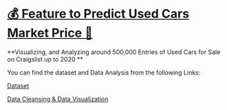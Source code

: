 # [:moneybag: Feature to Predict Used Cars Market Price :car:](https://ahmadosman.com/BestCarDeal/)

**Visualizing, and Analyzing around 500,000 Entries of Used Cars for Sale on Craigslist up to 2020 **

You can find the dataset and Data Analysis from the following Links:

 [Dataset](https://www.kaggle.com/austinreese/craigslist-carstrucks-data)
 
 [Data Cleansing & Data Visualization](https://github.com/angho215/capstone_project_cars.git)

